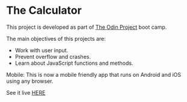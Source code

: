 # The Calculator

This project is developed as part of [The Odin Project](https://www.theodinproject.com/) boot camp.

The main objectives of this projects are:
- Work with user input.
- Prevent overflow and crashes.
- Learn about JavaScript functions and methods.

Mobile:
This is now a mobile friendly app that runs on Android and iOS using any browser.

See it live [HERE](https://fandangos.github.io/thecalculator/)

